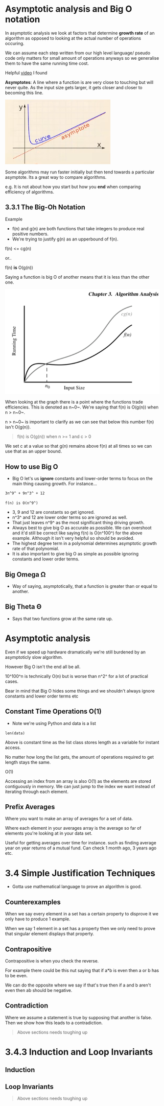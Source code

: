 # Asymptotic analysis and Big O notation

In asymptotic analysis we look at factors that determine **growth rate** of an algorithm as opposed to looking at the actual number of operations occuring.

We can assume each step written from our high level language/ pseudo code only matters for small amount of operations anyways so we generalise them to have the same running time cost.

Helpful [video](https://www.youtube.com/watch?v=0oDAlMwTrLo) I found

**Asymptotes**: A line where a function is  are very close to touching but will never quite. As the input size gets larger, it gets closer and closer to becoming this line.

![Diagram of asymptote](image-2.png)

Some algorithms may run faster initially but then tend towards a particular asymptote. Its a great way to compare algorithms.

e.g. It is not about how you start but how you **end** when comparing efficiency of algorithms.

## 3.3.1 The Big-Oh Notation

Example
- f(n) and g(n) are both functions that take integers to produce real positive numbers.
- We're trying to justify g(n) as an upperbound of f(n).

f(n) <= cg(n)

or..

f(n) **is** O(g(n))

Saying a function is big O of another means that it is less than the other one.

![Graph showing f(n) and cg(n)](image-1.png)

When looking at the graph there is a point where the functions trade efficiencies. This is denoted as n~0~. We're saying that f(n) is O(g(n)) when n > n~0~.

n > n~0~ is important to clarify as we can see that below this number f(n) isn't O(g(n)).

> f(n) is O(g(n)) when n >= 1 and c > 0

We set c at a value so that g(n) remains above f(n) at all times so we can use that as an upper bound.
## How to use Big O

- Big O let's us **ignore** constants and lower-order terms to focus on the main thing causing growth. For instance...

```
3n^9^ + 9n^3^ + 12

f(n) is O(n^9^)

```
- 3, 9 and 12 are constants so get ignored.
- n^3^ and 12 are lower order terms so are ignored as well.
- That just leaves n^9^ as the most significant thing driving growth.
- Always best to give big O as accurate as possible. We can overshoot and it'd still be correct like saying f(n) is O(n^100^) for the above example. Although it isn't very helpful so should be avoided.
- The highest degree term in a polynomial determines asymptotic growth rate of that polynomial.
- It is also important to give big O as simple as possible ignoring constants and lower order terms.

## Big Omega Ω

- Way of saying, asymptotically, that a function is greater than or equal to another.

## Big Theta Θ
- Says that two functions grow at the same rate up.

# Asymptotic analysis

Even if we speed up hardware dramatically we're still burdened by an asymptoticly slow algorithm.

However Big O isn't the end all be all.

10^100^n is technically O(n) but is worse than n^2^ for a lot of practical cases.

Bear in mind that Big O hides some things and we shouldn't always ignore constants and lower order terms etc

## Constant Time Operations O(1)

- Note we're using Python and data is a list

`len(data)`

Above is constant time as the list class stores length as a variable for instant access.

No matter how long the list gets, the amount of operations required to get length stays the same.

O(1)

Accessing an index from an array is also O(1) as the elements are stored contiguously in memory. We can just jump to the index we want instead of iterating through each element.

## Prefix Averages

Where you want to make an array of averages for a set of data.

Where each element in your averages array is the average so far of elements you're looking at in your data set.

Useful for getting averages over time for instance. such as finding average year on year returns of a mutual fund. Can check 1 month ago, 3 years ago etc.

# 3.4 Simple Justification Techniques

- Gotta use mathematical language to prove an algorithm is good.

## Counterexamples

When we say every element in a set has a certain property to disprove it we only have to produce 1 example.

When we say 1 element in a set has a property then we only need to prove that singular element displays that property.

## Contrapositive

Contrapositive is when you check the reverse.

For example there could be this nut saying that if a*b is even then a or b has to be even.

We can do the opposite where we say if that's true then if a and b aren't even then ab should be negative.

## Contradiction

Where we assume a statement is true by supposing that another is false. Then we show how this leads to a contradiction.

> Above sections needs toughing up

# 3.4.3 Induction and Loop Invariants

## Induction

## Loop Invariants

> Above sections needs toughing up